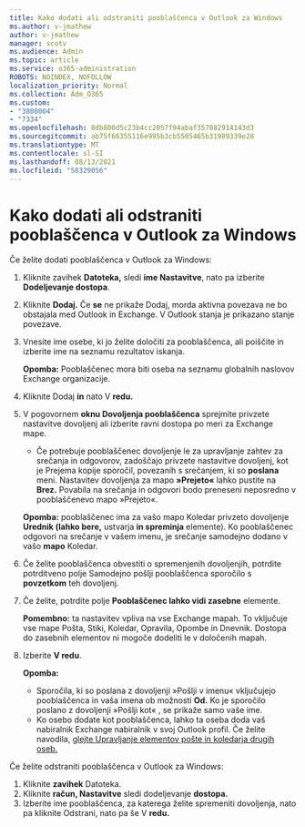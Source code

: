 ```yaml
---
title: Kako dodati ali odstraniti pooblaščenca v Outlook za Windows
ms.author: v-jmathew
author: v-jmathew
manager: scotv
ms.audience: Admin
ms.topic: article
ms.service: o365-administration
ROBOTS: NOINDEX, NOFOLLOW
localization_priority: Normal
ms.collection: Adm_O365
ms.custom:
- "3800004"
- "7334"
ms.openlocfilehash: 8db800d5c23b4cc2057f94abaf357082914143d3
ms.sourcegitcommit: ab75f66355116e995b3cb5505465b31989339e28
ms.translationtype: MT
ms.contentlocale: sl-SI
ms.lasthandoff: 08/13/2021
ms.locfileid: "58329056"
---
```

# <a name="how-to-add-or-remove-a-delegate-in-outlook-for-windows"></a>Kako dodati ali odstraniti pooblaščenca v Outlook za Windows

Če želite dodati pooblaščenca v Outlook za Windows: 

1. Kliknite zavihek **Datoteka,** sledi **ime Nastavitve**, nato pa izberite **Dodeljevanje dostopa**.
2. Kliknite **Dodaj.** Če **se** ne prikaže Dodaj, morda aktivna povezava ne bo obstajala med Outlook in Exchange. V Outlook stanja je prikazano stanje povezave.
3. Vnesite ime osebe, ki jo želite določiti za pooblaščenca, ali poiščite in izberite ime na seznamu rezultatov iskanja.

    **Opomba:** Pooblaščenec mora biti oseba na seznamu globalnih naslovov Exchange organizacije.
4. Kliknite Dodaj **in** nato V **redu.**
5. V pogovornem **oknu Dovoljenja pooblaščenca** sprejmite privzete nastavitve dovoljenj ali izberite ravni dostopa po meri za Exchange mape.

    - Če potrebuje pooblaščenec dovoljenje le za upravljanje zahtev za srečanja in odgovorov, zadoščajo privzete nastavitve dovoljenj, kot je Prejema kopije sporočil, povezanih s srečanjem, ki so **poslana** meni. Nastavitev dovoljenja za mapo **»Prejeto«** lahko pustite na **Brez.** Povabila na srečanja in odgovori bodo preneseni neposredno v pooblaščenevo mapo »Prejeto«.

    **Opomba:** pooblaščenec ima za vašo mapo Koledar privzeto dovoljenje **Urednik (lahko bere,** ustvarja **in spreminja** elemente). Ko pooblaščenec odgovori na srečanje v vašem imenu, je srečanje samodejno dodano v vašo **mapo** Koledar.

5. Če želite pooblaščenca obvestiti o spremenjenih dovoljenjih, potrdite potrditveno polje Samodejno pošlji pooblaščenca sporočilo s **povzetkom** teh dovoljenj.
6. Če želite, potrdite polje **Pooblaščenec lahko vidi zasebne** elemente.

    **Pomembno:** ta nastavitev vpliva na vse Exchange mapah. To vključuje vse mape Pošta, Stiki, Koledar, Opravila, Opombe in Dnevnik. Dostopa do zasebnih elementov ni mogoče dodeliti le v določenih mapah.

7. Izberite **V redu**.

    **Opomba:**
    - Sporočila, ki so poslana z dovoljenji »Pošlji v imenu« vključujejo pooblaščenca in vaša imena ob možnosti **Od.** Ko je sporočilo poslano z dovoljenji »Pošlji kot« , se prikaže samo vaše ime.
    - Ko osebo dodate kot pooblaščenca, lahko ta oseba doda vaš nabiralnik Exchange nabiralnik v svoj Outlook profil. Če želite navodila, [glejte Upravljanje elementov pošte in koledarja drugih oseb.](https://support.microsoft.com/office/manage-another-person-s-mail-and-calendar-items-afb79d6b-2967-43b9-a944-a6b953190af5)

Če želite odstraniti pooblaščenca v Outlook za Windows:

1. Kliknite **zavihek** Datoteka.
2. Kliknite **račun, Nastavitve** sledi dodeljevanje **dostopa.**
3. Izberite ime pooblaščenca, za katerega želite spremeniti dovoljenja,  nato pa kliknite Odstrani, nato pa še V **redu.**
